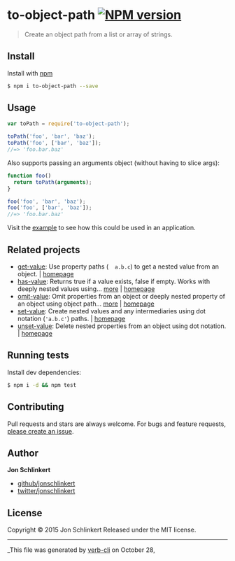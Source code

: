 # to-object-path [![NPM version](https://badge.fury.io/js/to-object-path.svg)](http://badge.fury.io/js/to-object-path)

> Create an object path from a list or array of strings.

## Install

Install with [npm](https://www.npmjs.com/)

```sh
$ npm i to-object-path --save
```

## Usage

```js
var toPath = require('to-object-path');

toPath('foo', 'bar', 'baz');
toPath('foo', ['bar', 'baz']);
//=> 'foo.bar.baz'
```

Also supports passing an arguments object (without having to slice args):

```js
function foo()
  return toPath(arguments);
}

foo('foo', 'bar', 'baz');
foo('foo', ['bar', 'baz']);
//=> 'foo.bar.baz'
```

Visit the [example](./example.js) to see how this could be used in an application.

## Related projects

* [get-value](https://www.npmjs.com/package/get-value): Use property paths (`  a.b.c`) to get a nested value from an object. | [homepage](https://github.com/jonschlinkert/get-value)
* [has-value](https://www.npmjs.com/package/has-value): Returns true if a value exists, false if empty. Works with deeply nested values using… [more](https://www.npmjs.com/package/has-value) | [homepage](https://github.com/jonschlinkert/has-value)
* [omit-value](https://www.npmjs.com/package/omit-value): Omit properties from an object or deeply nested property of an object using object path… [more](https://www.npmjs.com/package/omit-value) | [homepage](https://github.com/jonschlinkert/omit-value)
* [set-value](https://www.npmjs.com/package/set-value): Create nested values and any intermediaries using dot notation (`'a.b.c'`) paths. | [homepage](https://github.com/jonschlinkert/set-value)
* [unset-value](https://www.npmjs.com/package/unset-value): Delete nested properties from an object using dot notation. | [homepage](https://github.com/jonschlinkert/unset-value)

## Running tests

Install dev dependencies:

```sh
$ npm i -d && npm test
```

## Contributing

Pull requests and stars are always welcome. For bugs and feature requests, [please create an issue](https://github.com/jonschlinkert/to-object-path/issues/new).

## Author

**Jon Schlinkert**

+ [github/jonschlinkert](https://github.com/jonschlinkert)
+ [twitter/jonschlinkert](http://twitter.com/jonschlinkert)

## License

Copyright © 2015 Jon Schlinkert
Released under the MIT license.

***

_This file was generated by [verb-cli](https://github.com/assemble/verb-cli) on October 28,